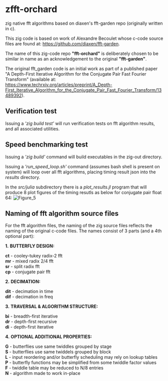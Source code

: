 # zfft-orchard
zig native fft algorithms based on diaxen's fft-garden repo (originally written in c).


This zig code is based on work of Alexandre Becoulet whose c-code source
files are found at: https://github.com/diaxen/fft-garden.  

The name of this zig-code repo **"fft-orchard"** is deliberately chosen to be
similar in name as an acknowledgement to the original **"fft-garden"**.

The original fft_garden code is an initial work as part of a published
paper "A Depth-First Iterative Algorithm for the Conjugate Pair Fast Fourier
Transform" (available at: https://www.techrxiv.org/articles/preprint/A_Depth-First_Iterative_Algorithm_for_the_Conjugate_Pair_Fast_Fourier_Transform/13489392).

## Verification test
Issuing a *'zig build test'* will run verification tests on fft algorithm results, and all associated utilities.  

## Speed benchmarking test
Issuing a *'zig build'* command will build executables in the zig-out directory.  

Issuing a *'run_speed_loop.sh'* command (assumes bash shell is present on system) will loop over all fft algorithms, placing timing result json into the *results* directory.  

In the *src/julia* subdirectory there is a *plot_results.jl* program that will produce 8 plot figures of the timing resutls as below for conjugate pair float 64:
![Figure_5](https://github.com/BlueAlmost/zfft-orchard/assets/100024520/212c5d48-5980-4357-82f0-b3d0042b35e6)

## Naming of fft algorithm source files

For the fft algorithm files, the naming of the zig source files reflects the naming
of the original c-code files.  The names consist of 3 parts (and a 4th optional part):

**1.** **BUTTERFLY DESIGN:**

   **ct**  -  cooley-tukey radix-2 fft  
   **mr**  -  mixed radix 2/4 fft  
   **sr**  -  split radix fft  
   **cp**  -  conjugate pair fft  

**2.** **DECIMATION:**

   **dit**  -  decimation in time  
   **dif**  -  decimation in freq  

**3.** **TRAVERSAL & ALGORITHM STRUCTURE:**

   **bi**  -  breadth-first iterative  
   **dr**  -  depth-first recursive  
   **di**  -  depth-first iterative  

**4.** **OPTIONAL ADDITIONAL PROPERTIES:**

   **G**  -  butterflies use same twiddles grouped by stage  
   **S**  -  butterflies use same twiddels grouped by block  
   **L**  -  input reordering and/or butterfly scheduling may rely on lookup tables  
   **P**  -  butterfly functions may be simplified from some twiddle factor values  
   **F**  -  twiddle table may be reduced to N/8 entries  
   **N**  -  algorithm made to work in-place  


